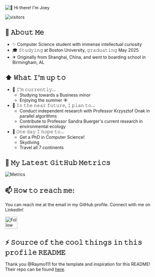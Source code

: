 <!--
**Jioey/Jioey** is a ✨ _special_ ✨ repository because its `README.md` (this file) appears on your GitHub profile.

Here are some ideas to get you started:

- 🔭 I’m currently working on ...
- 🌱 I’m currently learning ...
- 👯 I’m looking to collaborate on ...
- 🤔 I’m looking for help with ...
- 💬 Ask me about ...
- 📫 How to reach me: ...
- 😄 Pronouns: ...
- ⚡ Fun fact: ...

Emoji Cheatsheet: https://www.webfx.com/tools/emoji-cheat-sheet/
-->

<img src="https://github.com/Jioey/Jioey/blob/main/intro.gif" alt="👋 Hi there! I'm Joey" title="👋 Hi there! I'm Joey"/>

![visitors](https://vbr.nathanchung.dev/badge?page_id=Jioey.Jioey&color=00cf00)

## :book: 𝙰𝚋𝚘𝚞𝚝 𝙼𝚎
- ✨ Computer Science student with immense intellectual curiosity
- 🎓 𝚂𝚝𝚞𝚍𝚢𝚒𝚗𝚐 at Boston University, 𝚐𝚛𝚊𝚍𝚞𝚊𝚝𝚒𝚗𝚐 May 2025
- ✈ Originally from Shanghai, China, and went to boarding school in Birmingham, AL

## ⬆ 𝚆𝚑𝚊𝚝 𝙸'𝚖 𝚞𝚙 𝚝𝚘
- 🔨 𝙸'𝚖 𝚌𝚞𝚛𝚛𝚎𝚗𝚝𝚕𝚢...
  - Studying towards a Business minor
  - Enjoying the summer ☀
- 🎯 𝙸𝚗 𝚝𝚑𝚎 𝚗𝚎𝚊𝚛 𝚏𝚞𝚝𝚞𝚛𝚎, 𝙸 𝚙𝚕𝚊𝚗 𝚝𝚘...
  - Conduct independent research with Professor Krzysztof Onak in parallel algorithms
  - Contribute to Professor Sandra Buerger's current research in environmental ecology
- 🤞 𝙾𝚗𝚎 𝚍𝚊𝚢 𝙸 𝚑𝚘𝚙𝚎 𝚝𝚘...
  - Get a PhD in Computer Science!
  - Skydiving
  - Travel all 7 continents
<!-- - 🤔 𝙻𝚒𝚜𝚝 𝚘𝚏 𝚒𝚜𝚜𝚞𝚎𝚜 𝙸 𝚗𝚎𝚎𝚍 𝚑𝚎𝚕𝚙 𝚠𝚒𝚝𝚑: -->

<!-- ## 🔔 𝙼𝚢 𝙻𝚊𝚝𝚎𝚜𝚝 𝙶𝚒𝚝𝙷𝚞𝚋 𝙰𝚌𝚝𝚒𝚟𝚒𝚝𝚢 -->
<!--START_SECTION:activity-->
<!-- 1. 🗣 Commented on [#3000](https://github.com/LibreSign/libresign/issues/3000#issuecomment-2140772750) in [LibreSign/libresign](https://github.com/LibreSign/libresign) -->
<!--END_SECTION:activity-->

## 🔔 𝙼𝚢 𝙻𝚊𝚝𝚎𝚜𝚝 𝙶𝚒𝚝𝙷𝚞𝚋 𝙼𝚎𝚝𝚛𝚒𝚌𝚜
![Metrics](https://metrics.lecoq.io/Jioey?template=classic&base.header=0&gists=1&lines=1&config.timezone=America%2FToronto)

## 📫 𝙷𝚘𝚠 𝚝𝚘 𝚛𝚎𝚊𝚌𝚑 𝚖𝚎:
You can reach me at the email in my GitHub profile. Connect with me on LinkedIn!

[<img src="https://raw.githubusercontent.com/Raymo111/Raymo111/master/socials/linkedin.png" height="40em" align="center" alt="Follow me on LinkedIn" title="Follow me on LinkedIn"/>](https://www.linkedin.com/in/joey-yifan-zhu/)

## ⚡ 𝚂𝚘𝚞𝚛𝚌𝚎 𝚘𝚏 𝚝𝚑𝚎 𝚌𝚘𝚘𝚕 𝚝𝚑𝚒𝚗𝚐𝚜 𝚒𝚗 𝚝𝚑𝚒𝚜 𝚙𝚛𝚘𝚏𝚒𝚕𝚎 𝚁𝙴𝙰𝙳𝙼𝙴
Thank you @Raymo111 for the template and inspiration for this README! Their repo can be found [here](https://github.com/Raymo111/Raymo111/tree/master).
